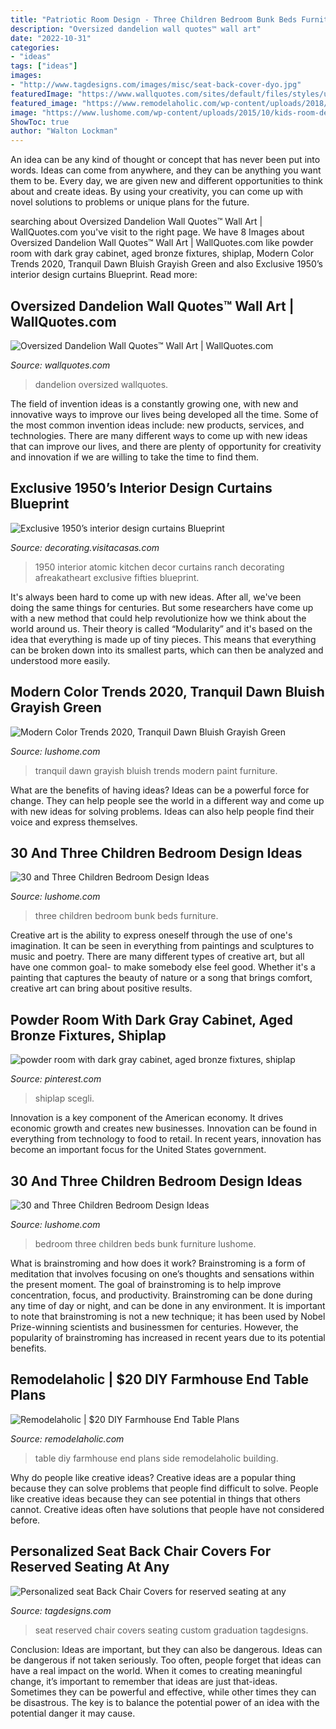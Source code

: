 ```yaml
---
title: "Patriotic Room Design - Three Children Bedroom Bunk Beds Furniture"
description: "Oversized dandelion wall quotes™ wall art"
date: "2022-10-31"
categories:
- "ideas"
tags: ["ideas"]
images:
- "http://www.tagdesigns.com/images/misc/seat-back-cover-dyo.jpg"
featuredImage: "https://www.wallquotes.com/sites/default/files/styles/uc_product_full/public/arts0377_01.jpg?itok=MmexV3JW"
featured_image: "https://www.remodelaholic.com/wp-content/uploads/2018/01/Multi-use-side-table-building-plan-apieceofrainbowblog-13.jpg"
image: "https://www.lushome.com/wp-content/uploads/2015/10/kids-room-design-three-children-bedroom-14.jpg"
ShowToc: true
author: "Walton Lockman"
---
```



An idea can be any kind of thought or concept that has never been put into words. Ideas can come from anywhere, and they can be anything you want them to be. Every day, we are given new and different opportunities to think about and create ideas. By using your creativity, you can come up with novel solutions to problems or unique plans for the future.

	

		
searching about Oversized Dandelion Wall Quotes™ Wall Art | WallQuotes.com you've visit to the right page. We have 8 Images about Oversized Dandelion Wall Quotes™ Wall Art | WallQuotes.com like powder room with dark gray cabinet, aged bronze fixtures, shiplap, Modern Color Trends 2020, Tranquil Dawn Bluish Grayish Green and also Exclusive 1950’s interior design curtains Blueprint. Read more:
		
    
## Oversized Dandelion Wall Quotes™ Wall Art | WallQuotes.com

<img loading=lazy src="https://www.wallquotes.com/sites/default/files/styles/uc_product_full/public/arts0377_01.jpg?itok=MmexV3JW" onerror="this.onerror=null;this.src='https://tse3.mm.bing.net/th?id=OIP.aE25G7ndS49S_TR6i1zV_QAAAA&amp;pid=15.1';" alt="Oversized Dandelion Wall Quotes™ Wall Art | WallQuotes.com">

_Source: wallquotes.com_

>dandelion oversized wallquotes. 

	

The field of invention ideas is a constantly growing one, with new and innovative ways to improve our lives being developed all the time. Some of the most common invention ideas include: new products, services, and technologies. There are many different ways to come up with new ideas that can improve our lives, and there are plenty of opportunity for creativity and innovation if we are willing to take the time to find them.

    
## Exclusive 1950’s Interior Design Curtains Blueprint

<img loading=lazy src="http://decorating.visitacasas.com/wp-content/uploads/2009/05/Curtains-8.jpg" onerror="this.onerror=null;this.src='https://tse4.mm.bing.net/th?id=OIP.Xrl9WGtca58cdvK5mwY0nAHaEK&amp;pid=15.1';" alt="Exclusive 1950’s interior design curtains Blueprint">

_Source: decorating.visitacasas.com_

>1950 interior atomic kitchen decor curtains ranch decorating afreakatheart exclusive fifties blueprint. 

	

It's always been hard to come up with new ideas. After all, we've been doing the same things for centuries. But some researchers have come up with a new method that could help revolutionize how we think about the world around us. Their theory is called “Modularity” and it's based on the idea that everything is made up of tiny pieces. This means that everything can be broken down into its smallest parts, which can then be analyzed and understood more easily.

    
## Modern Color Trends 2020, Tranquil Dawn Bluish Grayish Green

<img loading=lazy src="https://www.lushome.com/wp-content/uploads/2019/10/sage-green-pastel-in-interiors-7.jpg" onerror="this.onerror=null;this.src='https://tse2.mm.bing.net/th?id=OIP.tw1YX9KofkCC9_QDgTq27AHaI1&amp;pid=15.1';" alt="Modern Color Trends 2020, Tranquil Dawn Bluish Grayish Green">

_Source: lushome.com_

>tranquil dawn grayish bluish trends modern paint furniture. 

	

What are the benefits of having ideas?
Ideas can be a powerful force for change. They can help people see the world in a different way and come up with new ideas for solving problems. Ideas can also help people find their voice and express themselves.

    
## 30 And Three Children Bedroom Design Ideas

<img loading=lazy src="https://www.lushome.com/wp-content/uploads/2015/10/kids-room-design-three-children-bedroom-14.jpg" onerror="this.onerror=null;this.src='https://tse4.mm.bing.net/th?id=OIP.ojud39kgXiglxi7Yz9VtZwHaJ3&amp;pid=15.1';" alt="30 and Three Children Bedroom Design Ideas">

_Source: lushome.com_

>three children bedroom bunk beds furniture. 

	

Creative art is the ability to express oneself through the use of one's imagination. It can be seen in everything from paintings and sculptures to music and poetry. There are many different types of creative art, but all have one common goal- to make somebody else feel good. Whether it's a painting that captures the beauty of nature or a song that brings comfort, creative art can bring about positive results.

    
## Powder Room With Dark Gray Cabinet, Aged Bronze Fixtures, Shiplap

<img loading=lazy src="https://i.pinimg.com/originals/23/fe/da/23feda72e029569680d97bb379f9219a.jpg" onerror="this.onerror=null;this.src='https://tse4.mm.bing.net/th?id=OIP.LoB7KnSZI3Gz9F8IB2YQOgHaLH&amp;pid=15.1';" alt="powder room with dark gray cabinet, aged bronze fixtures, shiplap">

_Source: pinterest.com_

>shiplap scegli. 

	

Innovation is a key component of the American economy. It drives economic growth and creates new businesses. Innovation can be found in everything from technology to food to retail. In recent years, innovation has become an important focus for the United States government.

    
## 30 And Three Children Bedroom Design Ideas

<img loading=lazy src="https://www.lushome.com/wp-content/uploads/2015/10/kids-room-design-three-children-bedroom-28.jpg" onerror="this.onerror=null;this.src='https://tse3.mm.bing.net/th?id=OIP.ssIlYdiTcDJMz9EpgBxKkQHaFj&amp;pid=15.1';" alt="30 and Three Children Bedroom Design Ideas">

_Source: lushome.com_

>bedroom three children beds bunk furniture lushome. 

	

What is brainstroming and how does it work?
Brainstroming is a form of meditation that involves focusing on one’s thoughts and sensations within the present moment. The goal of brainstroming is to help improve concentration, focus, and productivity. Brainstroming can be done during any time of day or night, and can be done in any environment. It is important to note that brainstroming is not a new technique; it has been used by Nobel Prize-winning scientists and businessmen for centuries. However, the popularity of brainstroming has increased in recent years due to its potential benefits.

    
## Remodelaholic | $20 DIY Farmhouse End Table Plans

<img loading=lazy src="https://www.remodelaholic.com/wp-content/uploads/2018/01/Multi-use-side-table-building-plan-apieceofrainbowblog-13.jpg" onerror="this.onerror=null;this.src='https://tse4.mm.bing.net/th?id=OIP.iWGIheVHhBUoMpPbbWmhjgHaHa&amp;pid=15.1';" alt="Remodelaholic | $20 DIY Farmhouse End Table Plans">

_Source: remodelaholic.com_

>table diy farmhouse end plans side remodelaholic building. 

	

Why do people like creative ideas?
Creative ideas are a popular thing because they can solve problems that people find difficult to solve. People like creative ideas because they can see potential in things that others cannot. Creative ideas often have solutions that people have not considered before.

    
## Personalized Seat Back Chair Covers For Reserved Seating At Any

<img loading=lazy src="http://www.tagdesigns.com/images/misc/seat-back-cover-dyo.jpg" onerror="this.onerror=null;this.src='https://tse4.mm.bing.net/th?id=OIP.NIoy-AIJKal9-MlQP6-N1wHaHa&amp;pid=15.1';" alt="Personalized seat Back Chair Covers for reserved seating at any">

_Source: tagdesigns.com_

>seat reserved chair covers seating custom graduation tagdesigns. 

	

Conclusion: Ideas are important, but they can also be dangerous.
Ideas can be dangerous if not taken seriously. Too often, people forget that ideas can have a real impact on the world. When it comes to creating meaningful change, it’s important to remember that ideas are just that-ideas. Sometimes they can be powerful and effective, while other times they can be disastrous. The key is to balance the potential power of an idea with the potential danger it may cause.


